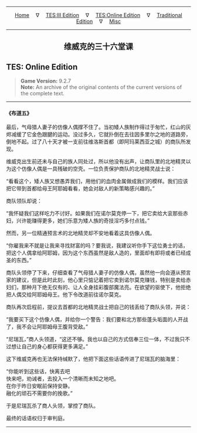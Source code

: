 
---

<!-- Jekyll Page Links -->

<center>
<a href="../../../../index.html">Home</a>
&emsp;&nabla;&emsp;
<a href="../../../index-tes3.html">TES:III Edition</a>
&emsp;&nabla;&emsp;
<a href="../../../index-teso.html">TES:Online Edition</a>
&emsp;&nabla;&emsp;
<a href="../../../index-traditional.html">Traditional Edition</a>
&emsp;&nabla;&emsp;
<a href="../../../index-misc.html">Misc</a>
</center>

<!-- Markdown Body Below: -->

---

<center>
<h2><span style="font-family:SimSun">维威克的三十六堂课</span></h2>
</center>

## TES: Online Edition

> __Game Version:__ 9.2.7\
> __Note:__ An archive of the original contents of the current versions of the complete text.

---

#### 《布道五》

最后，气母猎人妻子的仿像人偶撑不住了。当初矮人族制作得过于匆忙，红山的灰烬减缓了它金色跟腱的运动。没过多久，它就扑倒在去往因多里尔之地的道路旁，倒地不起。过了八十天才被一支前往维洛斯首都（即阿玛莱西亚之城）的商队所发现。

维威克出生前还未与自己的族人同处过，所以他没有出声，让商队里的北地精灵以为这个仿像人偶是一具残破的空壳。一位负责保护商队的北地精灵战士说：

“看看这个，矮人族又想愚弄我们，用他们的血肉金属做成我们的模样。我们应该把它带到首都给母王阿耶姆看看，她会对敌人的新策略感兴趣的。”

商队领队却说：

“我怀疑我们这样吃力不讨好。如果我们在诺尔莫克停一下，把它卖给大衮那些赤妇，兴许能赚得更多，她们乐意为矮人族的奇技淫巧多付点钱。”

然而，另一位精通预言术的北地精灵却不安地看着这具仿像人偶。

“你雇我来不就是让我来寻找财富的吗？要我说，我建议听你手下这位勇士的话，把这个人偶拿给阿耶姆，因为这个东西虽然是敌人造的，里面却有即将或者已经成圣的东西。”

商队头领停了下来，仔细查看了气母猎人妻子的仿像人偶，虽然他一向会遵从预言家的建议，但是此时此刻，他心里只惦记着把它卖到诺尔莫克赚钱，特别是卖给赤妇们，那种月下绝无仅有的、让人全身挂彩腹部魔法亮。在欲望的驱使下，他拒绝把人偶交给阿耶姆母王。他下令改道前往诺尔莫克。

商队再次启程前，提议去首都的北地精灵战士把自己的钱丢给了商队头领，并说：

“我要买下这个仿像人偶，并给你一个警告：我们要和北方那些蓬头垢面的人开战了，我不会让阿耶姆母王腹背受敌。”

“尼瑞瓦，”商人头领道，“这还不够。我也以自己的方式信奉三位一体，不过我只不过想让自己的身心都获得更多满足。”

这下维威克再也无法保持缄默了，他把下面这些话语传进了尼瑞瓦的脑海里：

“你能听到这些话，快离去吧\
快来吧，劝诫者，去投入一个清晰而未知之地吧。\
在你于昨日安眠前保持安静。\
融化的顽石不需要你的挽歌。”

于是尼瑞瓦杀了商人头领，掌控了商队。

最终的话语权归于审判庭。

---
